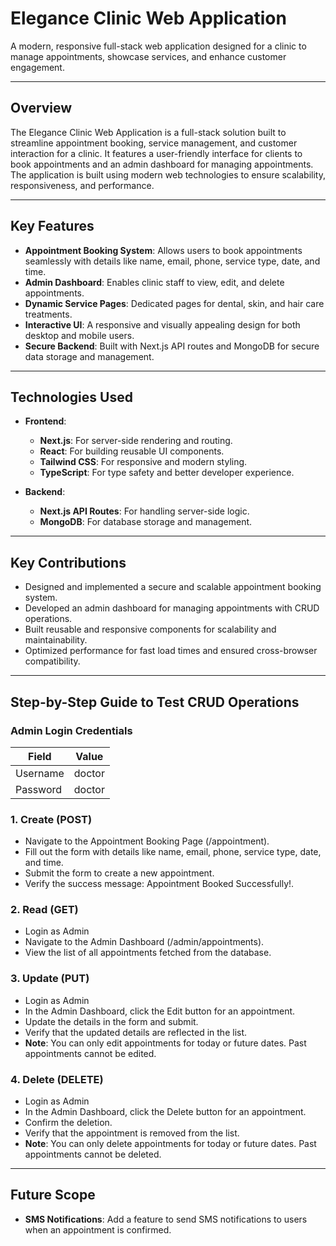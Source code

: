 # Elegance Clinic Web Application

A modern, responsive full-stack web application designed for a clinic to manage appointments, showcase services, and enhance customer engagement.

---

## Overview

The Elegance Clinic Web Application is a full-stack solution built to streamline appointment booking, service management, and customer interaction for a clinic. It features a user-friendly interface for clients to book appointments and an admin dashboard for managing appointments. The application is built using modern web technologies to ensure scalability, responsiveness, and performance.

---

## Key Features

- **Appointment Booking System**: Allows users to book appointments seamlessly with details like name, email, phone, service type, date, and time.
- **Admin Dashboard**: Enables clinic staff to view, edit, and delete appointments.
- **Dynamic Service Pages**: Dedicated pages for dental, skin, and hair care treatments.
- **Interactive UI**: A responsive and visually appealing design for both desktop and mobile users.
- **Secure Backend**: Built with Next.js API routes and MongoDB for secure data storage and management.

---

## Technologies Used

- **Frontend**: 
  - **Next.js**: For server-side rendering and routing.
  - **React**: For building reusable UI components.
  - **Tailwind CSS**: For responsive and modern styling.
  - **TypeScript**: For type safety and better developer experience.

  
- **Backend**:
  - **Next.js API Routes**: For handling server-side logic.
  - **MongoDB**: For database storage and management.
  
---

## Key Contributions

- Designed and implemented a secure and scalable appointment booking system.
- Developed an admin dashboard for managing appointments with CRUD operations.
- Built reusable and responsive components for scalability and maintainability.
- Optimized performance for fast load times and ensured cross-browser compatibility.

---

## Step-by-Step Guide to Test CRUD Operations

### Admin Login Credentials

| Field     | Value   |
|-----------|---------|
| Username  | doctor  |
| Password  | doctor  |

### 1. Create (POST)
- Navigate to the Appointment Booking Page (/appointment).
- Fill out the form with details like name, email, phone, service type, date, and time.
- Submit the form to create a new appointment.
- Verify the success message: Appointment Booked Successfully!.

### 2. Read (GET)
- Login as Admin
- Navigate to the Admin Dashboard (/admin/appointments).
- View the list of all appointments fetched from the database.

### 3. Update (PUT)
- Login as Admin
- In the Admin Dashboard, click the Edit button for an appointment.
- Update the details in the form and submit.
- Verify that the updated details are reflected in the list.
- **Note**: You can only edit appointments for today or future dates. Past appointments cannot be edited.

### 4. Delete (DELETE)
- Login as Admin
- In the Admin Dashboard, click the Delete button for an appointment.
- Confirm the deletion.
- Verify that the appointment is removed from the list.
- **Note**: You can only delete appointments for today or future dates. Past appointments cannot be deleted.

---

## Future Scope

- **SMS Notifications**: Add a feature to send SMS notifications to users when an appointment is confirmed.
